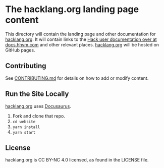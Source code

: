 # The hacklang.org landing page content

This directory will contain the landing page and other documentation for [hacklang.org](http://hacklang.org). It will contain links to the [Hack user documentation over at docs.hhvm.com](http://docs.hhvm.com/hack) and other relevant places. [hacklang.org](http://hacklang.org) will be hosted on GitHub pages.

## Contributing

See [CONTRIBUTING.md](./CONTRIBUTING.md) for details on how to add or modify content.

## Run the Site Locally

[hacklang.org](http://hacklang.org) uses [Docusaurus](https://docusaurus.io).

1. Fork and clone that repo.
1. `cd website`
1. `yarn install`
1. `yarn start`

## License
hacklang.org is CC BY-NC 4.0 licensed, as found in the LICENSE file.
